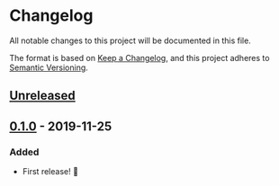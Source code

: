 # Changelog
All notable changes to this project will be documented in this file.

The format is based on [Keep a Changelog](https://keepachangelog.com/en/1.0.0/),
and this project adheres to [Semantic Versioning](https://semver.org/spec/v2.0.0.html).

## [Unreleased]

## [0.1.0] - 2019-11-25
### Added
- First release! :tada:

[Unreleased]: https://github.com/hecrj/iced/compare/web-0.1.0...HEAD
[0.1.0]: https://github.com/hecrj/iced/releases/tag/web-0.1.0
